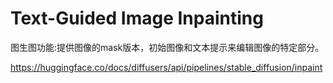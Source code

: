 # Text-Guided Image Inpainting
图生图功能:提供图像的mask版本，初始图像和文本提示来编辑图像的特定部分。

https://huggingface.co/docs/diffusers/api/pipelines/stable_diffusion/inpaint